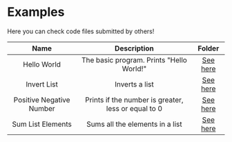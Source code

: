 # Examples
Here you can check code files submitted by others!

| Name | Description | Folder |
| :--: | :---------: | :----: |
| Hello World | The basic program. Prints "Hello World!" | [See here](https://github.com/andrefpoliveira/Pansy/tree/master/examples/HelloWorld)|
| Invert List | Inverts a list | [See here](https://github.com/andrefpoliveira/Pansy/tree/master/examples/InvertList)|
| Positive Negative Number | Prints if the number is greater, less or equal to 0 | [See here](https://github.com/andrefpoliveira/Pansy/tree/add-positiveNegativeExample/examples/PositiveNegativeNumber)
| Sum List Elements | Sums all the elements in a list | [See here](https://github.com/andrefpoliveira/Pansy/tree/master/examples/SumListElements)|
